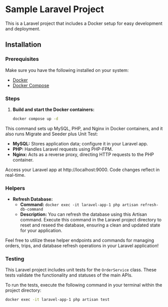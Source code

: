 # Sample Laravel Project

This is a Laravel project that includes a Docker setup for easy development and deployment.

## Installation

### Prerequisites

Make sure you have the following installed on your system:

- [Docker](https://www.docker.com/)
- [Docker Compose](https://docs.docker.com/compose/install/)

### Steps

1. **Build and start the Docker containers:**

   ```bash
   docker compose up -d
   ```
This command sets up MySQL, PHP, and Nginx in Docker containers, and it also runs Migrate and Seeder plus Unit Test:
- **MySQL:** Stores application data; configure it in your Laravel app.
- **PHP:** Handles Laravel requests using PHP-FPM.
- **Nginx:** Acts as a reverse proxy, directing HTTP requests to the PHP container.

Access your Laravel app at http://localhost:9000. Code changes reflect in real-time.

### Helpers

- **Refresh Database:**
    - **Command:** `docker exec -it laravel-app-1 php artisan refresh-db-command`
    - **Description:** You can refresh the database using this Artisan command. Execute this command in the Laravel project directory to reset and reseed the database, ensuring a clean and updated state for your application.

Feel free to utilize these helper endpoints and commands for managing orders, trips, and database refresh operations in your Laravel application!

### Testing

This Laravel project includes unit tests for the `OrderService` class. These tests validate the functionality and statuses of the main APIs.

To run the tests, execute the following command in your terminal within the project directory:

```bash
docker exec -it laravel-app-1 php artisan test
```






